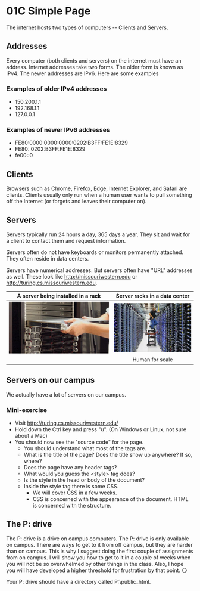 # 01C Simple Page

The internet hosts two types of computers -- Clients and Servers.

## Addresses

Every computer (both clients and servers) on the internet must have an address.  Internet addresses take two forms.  The older form is known as IPv4.  The newer addresses are IPv6. Here are some examples

### Examples of older IPv4 addresses

* 150.200.1.1
* 192.168.1.1
* 127.0.0.1

### Examples of newer IPv6 addresses

* FE80:0000:0000:0000:0202:B3FF:FE1E:8329
* FE80::0202:B3FF:FE1E:8329
* fe00::0

## Clients

Browsers such as Chrome, Firefox, Edge, Internet Explorer, and Safari are clients.  Clients usually only run when a human user wants to pull something off the Internet (or forgets and leaves their computer on).

## Servers

Servers typically run 24 hours a day, 365 days a year. They sit and wait for a client to contact them and request information.

Servers often do not have keyboards or monitors permanently attached.  They often reside in data centers.

Servers have numerical addresses.  But servers often have "URL" addresses as well.  These look like http://missouriwestern.edu or http://turing.cs.missouriwestern.edu.

| A server being installed in a rack|Server racks in a data center|
|:---:|:---:|
|![Server in a rack](images/Rackmount-Server.jpg)|![A Data Center ](images/google-people-14-e1402017295557.jpg)|
| |Human for scale|

## Servers on our campus

We actually have a lot of servers on our campus.

### Mini-exercise

* Visit http://turing.cs.missouriwestern.edu/
* Hold down the Ctrl key and press "u".  (On Windows or Linux, not sure about a Mac)
* You should now see the "source code" for the page.  
  * You should understand what most of the tags are.
  * What is the title of the page?  Does the title show up anywhere?  If so, where?
  * Does the page have any header tags?
  * What would you guess the &lt;style&gt; tag does?
  * Is the style in the head or body of the document?
  * Inside the style tag there is some CSS.  
    * We will cover CSS in a few weeks.  
    * CSS is concerned with the appearance of the document.  HTML is concerned with the structure.

## The P: drive

The P: drive is a drive on campus computers.  The P: drive is only available on campus.  There are ways to get to it from off campus, but they are harder than on campus.  This is why I suggest doing the first couple of assignments from on campus.  I will show you how to get to it in a couple of weeks when you will not be so overwhelmed by other things in the class.  Also, I hope you will have developed a higher threshold for frustration by that point. :smirk:

Your P: drive should have a directory called P:\public_html.

